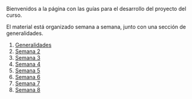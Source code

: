Bienvenidos a la página con las guías para el desarrollo del proyecto del curso.

El material está organizado semana a semana, junto con una sección de generalidades.

1. [Generalidades](https://ticsw.github.io/mt1_practicas_guias_proyecto/generalidades)
2. [Semana 2](https://ticsw.github.io/mt1_practicas_guias_proyecto/semanas/semana2/semana2)
3. [Semana 3](https://ticsw.github.io/mt1_practicas_guias_proyecto/semanas/semana3/semana3)
4. [Semana 4](https://ticsw.github.io/mt1_practicas_guias_proyecto/semanas/semana4/semana4)
5. [Semana 5](https://ticsw.github.io/mt1_practicas_guias_proyecto/semanas/semana5/semana5)
6. [Semana 6](https://ticsw.github.io/mt1_practicas_guias_proyecto/semanas/semana6/semana6)
7. [Semana 7](https://ticsw.github.io/mt1_practicas_guias_proyecto/semanas/semana7/semana7)
8. [Semana 8](https://ticsw.github.io/mt1_practicas_guias_proyecto/semanas/semana8/semana8)



